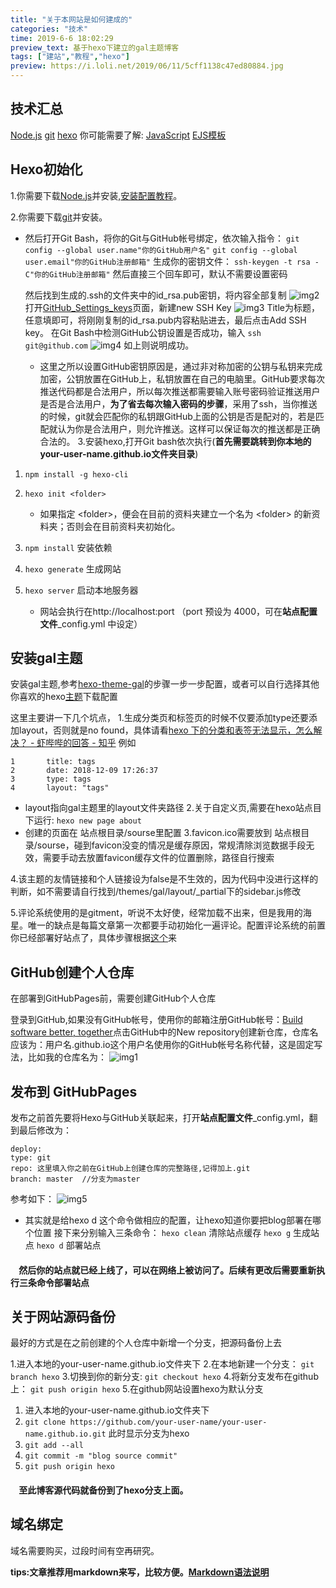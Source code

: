 ```yaml
---
title: "关于本网站是如何建成的"
categories: "技术"
time: 2019-6-6 18:02:29
preview_text: 基于hexo下建立的gal主题博客
tags: ["建站","教程","hexo"]
preview: https://i.loli.net/2019/06/11/5cff1138c47ed80884.jpg
---
```

[Node.js]: https://nodejs.org/zh-cn/ "下载Node.js"
[git]: https://git-scm.com/ "下载git"
[hexo]: https://hexo.io/zh-cn/docs/ "hexo官方说明文档"

## 技术汇总 ##
[Node.js][Node.js]
[git][git]
[hexo][hexo]
你可能需要了解:
[JavaScript](https://www.liaoxuefeng.com/wiki/1022910821149312 "教程")
[EJS模板](https://ejs.bootcss.com/ "JavaScript 模板引擎")

## Hexo初始化 ##
1.你需要下载[Node.js][Node.js]并安装,[安装配置教程](https://www.runoob.com/nodejs/nodejs-install-setup.html "菜鸟安装教程")。

2.你需要下载[git][git]并安装。
*   然后打开Git Bash，将你的Git与GitHub帐号绑定，依次输入指令：
    `git config --global user.name"你的GitHub用户名"`
    `git config --global user.email"你的GitHub注册邮箱"`
    生成你的密钥文件：
    `ssh-keygen -t rsa -C"你的GitHub注册邮箱"`
    然后直接三个回车即可，默认不需要设置密码

    然后找到生成的.ssh的文件夹中的id_rsa.pub密钥，将内容全部复制
    ![img2](https://i.loli.net/2019/06/10/5cfe0af619e8341838.png)
    打开[GitHub_Settings_keys](https://github.com/settings/keys)页面，新建new SSH Key
    ![img3](https://i.loli.net/2019/06/10/5cfe0e443141c45797.png)
    Title为标题，任意填即可，将刚刚复制的id_rsa.pub内容粘贴进去，最后点击Add SSH key。
    在Git Bash中检测GitHub公钥设置是否成功，输入 `ssh git@github.com`
    ![img4](https://i.loli.net/2019/06/10/5cfe1167ee29c89740.jpg)
    如上则说明成功。
    *   这里之所以设置GitHub密钥原因是，通过非对称加密的公钥与私钥来完成加密，公钥放置在GitHub上，私钥放置在自己的电脑里。GitHub要求每次推送代码都是合法用户，所以每次推送都需要输入账号密码验证推送用户是否是合法用户，**为了省去每次输入密码的步骤**，采用了ssh，当你推送的时候，git就会匹配你的私钥跟GitHub上面的公钥是否是配对的，若是匹配就认为你是合法用户，则允许推送。这样可以保证每次的推送都是正确合法的。
3.安装hexo,打开Git bash依次执行(**首先需要跳转到你本地的your-user-name.github.io文件夹目录**)

1.  `npm install -g hexo-cli`
2.  `hexo init <folder>`

    * 如果指定 \<folder\>，便会在目前的资料夹建立一个名为 \<folder\> 的新资料夹；否则会在目前资料夹初始化。
    
3.  `npm install`   安装依赖
4.  `hexo generate`  生成网站
5.  `hexo server`  启动本地服务器

    * 网站会执行在http://localhost:port （port 预设为 4000，可在**站点配置文件**_config.yml 中设定）

## 安装gal主题 ##
安装gal主题,参考[hexo-theme-gal](https://github.com/ZEROKISEKI/hexo-theme-gal)的步骤一步一步配置，或者可以自行选择其他你喜欢的hexo[主题](https://hexo.io/themes/)下载配置

这里主要讲一下几个坑点，
1.生成分类页和标签页的时候不仅要添加type还要添加layout，否则就是no found，具体请看[hexo 下的分类和表签无法显示，怎么解决？ - 虾哔哔的回答 - 知乎](https://www.zhihu.com/question/29017171/answer/364705653)
例如

    1       title: tags
    2       date: 2018-12-09 17:26:37
    3       type: tags
    4       layout: "tags"    
* layout指向gal主题里的layout文件夹路径
2.关于自定义页,需要在hexo站点目下运行:
`hexo new page about`
* 创建的页面在 站点根目录/sourse里配置
3.favicon.ico需要放到 站点根目录/sourse，碰到favicon没变的情况是缓存原因，常规清除浏览数据手段无效，需要手动去放置favicon缓存文件的位置删除，路径自行搜索

4.该主题的友情链接和个人链接设为false是不生效的，因为代码中没进行这样的判断，如不需要请自行找到/themes/gal/layout/_partial下的sidebar.js修改

5.评论系统使用的是gitment，听说不太好使，经常加载不出来，但是我用的海星。唯一的缺点是每篇文章第一次都要手动初始化一遍评论。配置评论系统的前置你已经部署好站点了，具体步骤根据[这个](https://github.com/ZEROKISEKI/hexo-theme-gal/wiki/%E8%AF%84%E8%AE%BA%E7%B3%BB%E7%BB%9F%E9%85%8D%E7%BD%AE%E8%AF%B4%E6%98%8E "评论系统配置说明")来
## GitHub创建个人仓库 ##
在部署到GitHubPages前，需要创建GitHub个人仓库

登录到GitHub,如果没有GitHub帐号，使用你的邮箱注册GitHub帐号：[Build software better, together](https://github.com/)点击GitHub中的New repository创建新仓库，仓库名应该为：用户名.github.io这个用户名使用你的GitHub帐号名称代替，这是固定写法，比如我的仓库名为：
![img1](https://i.loli.net/2019/06/10/5cfe03813b9c321306.png)
## 发布到 GitHubPages ##
发布之前首先要将Hexo与GitHub关联起来，打开**站点配置文件**_config.yml，翻到最后修改为：

    deploy:
    type: git
    repo: 这里填入你之前在GitHub上创建仓库的完整路径,记得加上.git
    branch: master  //分支为master
参考如下：
![img5](https://i.loli.net/2019/06/10/5cfe150c8bae929667.png)
* 其实就是给hexo d 这个命令做相应的配置，让hexo知道你要把blog部署在哪个位置
接下来分别输入三条命令：
`hexo clean`  清除站点缓存
`hexo g`  生成站点
`hexo d`  部署站点

#### &nbsp;&nbsp;&nbsp;&nbsp;然后你的站点就已经上线了，可以在网络上被访问了。后续有更改后需要重新执行三条命令部署站点 ####

## 关于网站源码备份 ##
最好的方式是在之前创建的个人仓库中新增一个分支，把源码备份上去

1.进入本地的your-user-name.github.io文件夹下
2.在本地新建一个分支： 
    `git branch hexo`
3.切换到你的新分支: 
    `git checkout hexo`
4.将新分支发布在github上：
    `git push origin hexo`
5.在github网站设置hexo为默认分支
1.  进入本地的your-user-name.github.io文件夹下
2.  `git clone https://github.com/your-user-name/your-user-name.github.io.git`
    此时显示分支为hexo
3.  `git add --all`
4.  `git commit -m "blog source commit"`
5.  `git push origin hexo`

#### &nbsp;&nbsp;&nbsp;&nbsp;至此博客源代码就备份到了hexo分支上面。 ####

## 域名绑定 ##
域名需要购买，过段时间有空再研究。

**tips:文章推荐用markdown来写，比较方便。[Markdown语法说明](https://www.appinn.com/markdown/#precode "简体中文")**